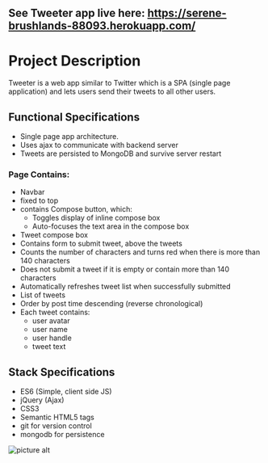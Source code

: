 ## See Tweeter app live here: https://serene-brushlands-88093.herokuapp.com/ 
# Project Description
Tweeter is a web app similar to Twitter which is a SPA (single page application) and lets users send their tweets to all other users.
## Functional Specifications
*	Single page app architecture.
*	Uses ajax to communicate with backend server
*	Tweets are persisted to MongoDB and survive server restart
### Page Contains:
*	Navbar
  *	fixed to top
  *	contains Compose button, which:
    *	Toggles display of inline compose box
    *	Auto-focuses the text area in the compose box
*	Tweet compose box
  *	Contains form to submit tweet, above the tweets
  *	Counts the number of characters and turns red when there is more than 140 characters
  *	Does not submit a tweet if it is empty or contain more than 140 characters
  *	Automatically refreshes tweet list when successfully submitted
*	List of tweets
  *	Order by post time descending (reverse chronological)
  *	Each tweet contains:
    *	user avatar
    *	user name
    *	user handle
    *	tweet text

## Stack Specifications
*	ES6 (Simple, client side JS)
*	jQuery (Ajax)
*	CSS3
*	Semantic HTML5 tags
*	git for version control
*	mongodb for persistence

![picture alt](https://raw.github.com/sadooghi/tweeter/master/images/tweeter_page_on_mobile.png "tweeter_page")
